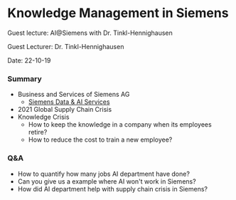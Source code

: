 # Knowledge Management in Siemens

Guest lecture: AI@Siemens with Dr. Tinkl-Hennighausen

Guest Lecturer: Dr. Tinkl-Hennighausen

Date: 22-10-19

### Summary

* Business and Services of Siemens AG
  - [Siemens Data & AI Services](https://www.siemens.com/de/de/produkte/services/digital-enterprise-services/analytik-kuenstliche-intelligenz-services.html)
* 2021 Global Supply Chain Crisis
* Knowledge Crisis
  - How to keep the knowledge in a company when its employees retire?
  - How to reduce the cost to train a new employee?




    
### Q&A
- How to quantify how many jobs AI department have done?
- Can you give us a example where AI won't work in Siemens?
- How did AI department help with supply chain crisis in Siemens?
     
